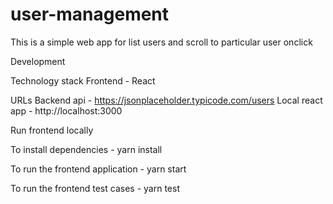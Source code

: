 # user-management

This is a simple web app for list users and scroll to particular user onclick

Development

Technology stack
Frontend - React

URLs
Backend api - https://jsonplaceholder.typicode.com/users
Local react app - http://localhost:3000

Run frontend locally

To install dependencies -
yarn install

To run the frontend application -
yarn start

To run the frontend test cases -
yarn test
